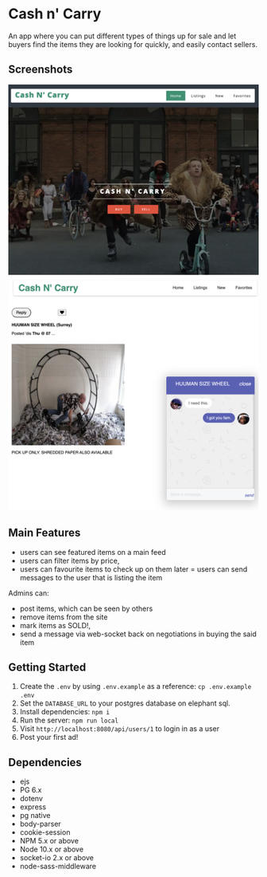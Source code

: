 # Cash n' Carry

An app where you can put different types of things up for sale and let buyers find the items they are looking for quickly, and easily contact sellers.

## Screenshots

!["Screenshot of product page"](docs/product-site.png)
!["Screenshot of site home page"](docs/product-page.png)

## Main Features
- users can see featured items on a main feed
- users can filter items by price,
- users can favourite items to check up on them later
= users can send messages to the user that is listing the item

Admins can:
- post items, which can be seen by others
- remove items from the site
- mark items as SOLD!,
- send a message via web-socket back on negotiations in buying the said item


## Getting Started
1. Create the `.env` by using `.env.example` as a reference: `cp .env.example .env`
2. Set the `DATABASE_URL` to your postgres database on elephant sql.
3. Install dependencies: `npm i`
5. Run the server: `npm run local`
6. Visit `http://localhost:8080/api/users/1` to login in as a user
7. Post your first ad!

## Dependencies

- ejs
- PG 6.x
- dotenv
- express
- pg native
- body-parser
- cookie-session
- NPM 5.x or above
- Node 10.x or above
- socket-io 2.x or above
- node-sass-middleware

